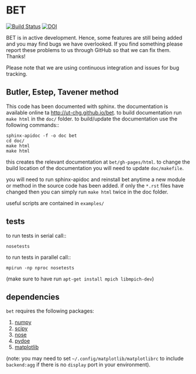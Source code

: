 BET
===
[![Build Status](https://travis-ci.org/UT-CHG/BET.svg?branch=master)](https://travis-ci.org/UT-CHG/BET) [![DOI](https://zenodo.org/badge/18813599.svg)](https://zenodo.org/badge/latestdoi/18813599)


BET is in active development. Hence, some features are still being added and you may find bugs we have overlooked. If you find something please report these problems to us through GitHub so that we can fix them. Thanks! 

Please note that we are using continuous integration and issues for bug tracking.

## Butler, Estep, Tavener method

This code has been documented with sphinx. the documentation is available online ta http://ut-chg.github.io/bet. to build documentation run 
``make html`` in the ``doc/`` folder.
to build/update the documentation use the following commands::

    sphinx-apidoc -f -o doc bet
    cd doc/
    make html
    make html

this creates the relevant documentation at ``bet/gh-pages/html``. to change the build location of the documentation you will need to update ``doc/makefile``.

you will need to run sphinx-apidoc and reinstall bet anytime a new module or method in the source code has been added. if only the `*.rst` files have changed then you can simply run ``make html`` twice in the doc folder.

useful scripts are contained in ``examples/``

tests
-----

to run tests in serial call::

    nosetests

to run tests in parallel call::

    mpirun -np nproc nosetests

(make sure to have run `apt-get install mpich libmpich-dev`)

dependencies
------------

`bet` requires the following packages:

1. [numpy](http://www.numpy.org/)
2. [scipy](http://www.scipy.org/)
3. [nose](https://nose.readthedocs.org/en/latest/)
4. [pydoe](https://pythonhosted.org/pydoe/)
5. [matplotlib](http://matplotlib.org/)

(note: you may need to set `~/.config/matplotlib/matplotlibrc` to include `backend:agg` if there is no `display` port in your environment). 
